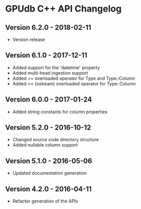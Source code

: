 GPUdb C++ API Changelog
=======================

Version 6.2.0 - 2018-02-11
--------------------------

-   Version release


Version 6.1.0 - 2017-12-11
--------------------------

-   Added support for the 'datetime' property
-   Added multi-head ingestion support
-   Added == overloaded operator for Type and Type::Column
-   Added << (ostream) overloaded operator for Type::Column


Version 6.0.0 - 2017-01-24
--------------------------

-   Added string constants for column properties


Version 5.2.0 - 2016-10-12
--------------------------

-   Changed source code directory structure
-   Added nullable column support


Version 5.1.0 - 2016-05-06
--------------------------

-   Updated documentation generation


Version 4.2.0 - 2016-04-11
--------------------------

-   Refactor generation of the APIs
